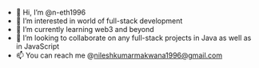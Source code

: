 - 👋 Hi, I’m @n-eth1996
- 👀 I’m interested in world of full-stack development
- 🌱 I’m currently learning web3 and beyond
- 💞️ I’m looking to collaborate on any full-stack projects in Java as well as in JavaScript
- 📫 You can reach me @nileshkumarmakwana1996@gmail.com

<!---
n-eth1996/n-eth1996 is a ✨ special ✨ repository because its `README.md` (this file) appears on your GitHub profile.
You can click the Preview link to take a look at your changes.
--->
